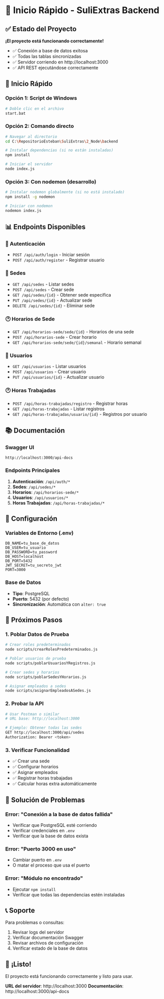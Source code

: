 # 🚀 Inicio Rápido - SuliExtras Backend

## ✅ Estado del Proyecto

**¡El proyecto está funcionando correctamente!** 

- ✅ Conexión a base de datos exitosa
- ✅ Todas las tablas sincronizadas
- ✅ Servidor corriendo en http://localhost:3000
- ✅ API REST ejecutándose correctamente

## 🎯 Inicio Rápido

### Opción 1: Script de Windows
```bash
# Doble clic en el archivo
start.bat
```

### Opción 2: Comando directo
```bash
# Navegar al directorio
cd C:\RepositorioEsteban\SuliExtras\2_Node\backend

# Instalar dependencias (si no están instaladas)
npm install

# Iniciar el servidor
node index.js
```

### Opción 3: Con nodemon (desarrollo)
```bash
# Instalar nodemon globalmente (si no está instalado)
npm install -g nodemon

# Iniciar con nodemon
nodemon index.js
```

## 📊 Endpoints Disponibles

### 🔐 Autenticación
- `POST /api/auth/login` - Iniciar sesión
- `POST /api/auth/register` - Registrar usuario

### 🏢 Sedes
- `GET /api/sedes` - Listar sedes
- `POST /api/sedes` - Crear sede
- `GET /api/sedes/{id}` - Obtener sede específica
- `PUT /api/sedes/{id}` - Actualizar sede
- `DELETE /api/sedes/{id}` - Eliminar sede

### 🕐 Horarios de Sede
- `GET /api/horarios-sede/sede/{id}` - Horarios de una sede
- `POST /api/horarios-sede` - Crear horario
- `GET /api/horarios-sede/sede/{id}/semanal` - Horario semanal

### 👥 Usuarios
- `GET /api/usuarios` - Listar usuarios
- `POST /api/usuarios` - Crear usuario
- `PUT /api/usuarios/{id}` - Actualizar usuario

### 🕐 Horas Trabajadas
- `POST /api/horas-trabajadas/registro` - Registrar horas
- `GET /api/horas-trabajadas` - Listar registros
- `GET /api/horas-trabajadas/usuario/{id}` - Registros por usuario

## 📚 Documentación

### Swagger UI
```
http://localhost:3000/api-docs
```

### Endpoints Principales
1. **Autenticación**: `/api/auth/*`
2. **Sedes**: `/api/sedes/*`
3. **Horarios**: `/api/horarios-sede/*`
4. **Usuarios**: `/api/usuarios/*`
5. **Horas Trabajadas**: `/api/horas-trabajadas/*`

## 🔧 Configuración

### Variables de Entorno (.env)
```env
DB_NAME=tu_base_de_datos
DB_USER=tu_usuario
DB_PASSWORD=tu_password
DB_HOST=localhost
DB_PORT=5432
JWT_SECRET=tu_secreto_jwt
PORT=3000
```

### Base de Datos
- **Tipo**: PostgreSQL
- **Puerto**: 5432 (por defecto)
- **Sincronización**: Automática con `alter: true`

## 🎯 Próximos Pasos

### 1. Poblar Datos de Prueba
```bash
# Crear roles predeterminados
node scripts/crearRolesPredeterminados.js

# Poblar usuarios de prueba
node scripts/poblarUsuariosYRegistros.js

# Crear sedes y horarios
node scripts/poblarSedesYHorarios.js

# Asignar empleados a sedes
node scripts/asignarEmpleadosASedes.js
```

### 2. Probar la API
```bash
# Usar Postman o similar
# URL base: http://localhost:3000

# Ejemplo: Obtener todas las sedes
GET http://localhost:3000/api/sedes
Authorization: Bearer <token>
```

### 3. Verificar Funcionalidad
- ✅ Crear una sede
- ✅ Configurar horarios
- ✅ Asignar empleados
- ✅ Registrar horas trabajadas
- ✅ Calcular horas extra automáticamente

## 🐛 Solución de Problemas

### Error: "Conexión a la base de datos fallida"
- Verificar que PostgreSQL esté corriendo
- Verificar credenciales en `.env`
- Verificar que la base de datos exista

### Error: "Puerto 3000 en uso"
- Cambiar puerto en `.env`
- O matar el proceso que usa el puerto

### Error: "Módulo no encontrado"
- Ejecutar `npm install`
- Verificar que todas las dependencias estén instaladas

## 📞 Soporte

Para problemas o consultas:
1. Revisar logs del servidor
2. Verificar documentación Swagger
3. Revisar archivos de configuración
4. Verificar estado de la base de datos

## 🎉 ¡Listo!

El proyecto está funcionando correctamente y listo para usar. 

**URL del servidor**: http://localhost:3000
**Documentación**: http://localhost:3000/api-docs 